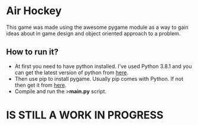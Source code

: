 # Air Hockey

This game was made using the awesome pygame module as a way to gain ideas about in game design and object oriented approach to a problem.

## How to run it?

- At first you need to have python installed. I've used Python 3.8.1 and you can get the latest version of python from [here](https://www.python.org/downloads/).
- Then use pip to install pygame. Usually pip comes with Python. If not then get it from [here](https://pypi.org/project/pip/).
- Compile and run the >**main.py** script.


# IS STILL A WORK IN PROGRESS
